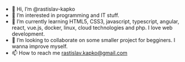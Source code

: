 - 👋 Hi, I’m @rastislav-kapko
- 👀 I’m interested in programming and IT stuff.
- 🌱 I’m currently learning HTML5, CSS3, javascript, typescript, angular, react, vue.js, docker, linux, cloud technologies and php. I love web development.
- 💞️ I’m looking to collaborate on some smaller project for begginers. I wanna improve myself. 
- 📫 How to reach me rastislav.kapko@gmail.com

<!---
rastislav-kapko/rastislav-kapko is a ✨ special ✨ repository because its `README.md` (this file) appears on your GitHub profile.
You can click the Preview link to take a look at your changes.
--->
